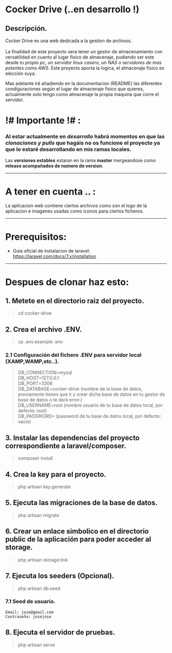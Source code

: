 # Cocker Drive (..en desarrollo !)

## Descripción.
Cocker Drive es una web dedicada a la gestion de archivos. <br><br> La finalidad de este proyecto sera tener un gestor de almacenamiento con versatilidad en cuanto al lugar fisico de almacenaje, pudiendo ser este desde *tu propio pc, un servidor linux casero, un NAS o servidores de mas potentes como AWS*. Este proyecto aporta la logica, el almacenaje fisico es elección suya. <br>

Mas adelante iré añadiendo en la documentacion (README) las diferentes condiguraciones según el lugar de almacenaje fisico que quieres, actualmente solo tengo como almacenaje la propia maquina que corre el servidor.

#  !# Importante !# :

### Al estar actualmente en *desarrollo* habrá momentos en que las *clonaciones y pulls* que hagáis no os funcione el proyecto ya que lo estaré desarrollando en mis ramas locales.

Las **versiones estables** estaran en la rama **master** mergeandose como **release acompañados de numero de version**.
<hr>

# A tener en cuenta .. :

La aplicacion web contiene ciertos archivos como son el logo de la aplicacion e imagenes usadas como iconos para ciertos ficheros.

<hr>

# Prerequisitos:

- Guia oficial de instalacion de laravel: https://laravel.com/docs/7.x/installation

<hr>

# Despues de clonar haz esto:

## 1. Metete en el directorio raiz del proyecto.

> cd cocker-drive

## 2. Crea el archivo .ENV.

> cp .env.example .env

### 2.1 Configuración del fichero .ENV para servidor local (XAMP,WAMP,etc..).

> DB_CONNECTION=mysql <br>
DB_HOST=127.0.0.1 <br>
DB_PORT=3306 <br>
DB_DATABASE=cocker-drive (nombre de la base de datos, previamente tienes que ir y crear dicha base de datos en tu gestor de base de datos o te dará error.)<br>
DB_USERNAME=root (nombre usuario de tu base de datos local, por defecto: root) <br>
DB_PASSWORD= (password  de tu base de datos local, por defecto: vacio) <br>

## 3. Instalar las dependencias del proyecto correspondiente a laravel/composer.

> composer install

## 4. Crea la key para el proyecto.

> php artisan key:generate

## 5. Ejecuta las migraciones de la base de datos.

> php artisan migrate

## 6. Crear un enlace simbolico en el directorio public de la aplicación para poder acceder al storage.

> php artisan storage:link

## 7. Ejecuta los seeders (Opcional).

> php artisan db:seed

### 7.1 Seed de usuario.

    Email: jose@gmail.com
    Contraseña: josejose 

## 8. Ejecuta el servidor de pruebas.

> php artisan serve
